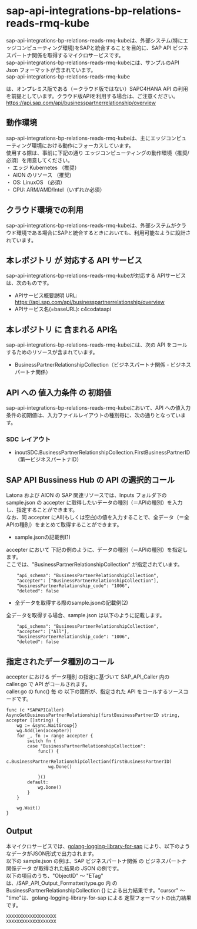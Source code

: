 # sap-api-integrations-bp-relations-reads-rmq-kube
sap-api-integrations-bp-relations-reads-rmq-kubeは、外部システム(特にエッジコンピューティング環境)をSAPと統合することを目的に、SAP API ビジネスパートナ関係を取得するマイクロサービスです。  
sap-api-integrations-bp-relations-reads-rmq-kubeには、サンプルのAPI Json フォーマットが含まれています。  
sap-api-integrations-bp-relations-reads-rmq-kube

 は、オンプレミス版である（＝クラウド版ではない）SAPC4HANA API の利用を前提としています。クラウド版APIを利用する場合は、ご注意ください。  
https://api.sap.com/api/businesspartnerrelationship/overview    

## 動作環境
sap-api-integrations-bp-relations-reads-rmq-kubeは、主にエッジコンピューティング環境における動作にフォーカスしています。   
使用する際は、事前に下記の通り エッジコンピューティングの動作環境（推奨/必須）を用意してください。   
・ エッジ Kubernetes （推奨）    
・ AION のリソース （推奨)    
・ OS: LinuxOS （必須）    
・ CPU: ARM/AMD/Intel（いずれか必須） 

## クラウド環境での利用  
sap-api-integrations-bp-relations-reads-rmq-kubeは、外部システムがクラウド環境である場合にSAPと統合するときにおいても、利用可能なように設計されています。  

## 本レポジトリ が 対応する API サービス
sap-api-integrations-bp-relations-reads-rmq-kubeが対応する APIサービス は、次のものです。

* APIサービス概要説明 URL: https://api.sap.com/api/businesspartnerrelationship/overview   
* APIサービス名(=baseURL): c4codataapi

## 本レポジトリ に 含まれる API名
sap-api-integrations-bp-relations-reads-rmq-kubeには、次の API をコールするためのリソースが含まれています。  

* BusinessPartnerRelationshipCollection（ビジネスパートナ関係 - ビジネスパートナ関係）

## API への 値入力条件 の 初期値
sap-api-integrations-bp-relations-reads-rmq-kubeにおいて、API への値入力条件の初期値は、入力ファイルレイアウトの種別毎に、次の通りとなっています。  

### SDC レイアウト

* inoutSDC.BusinessPartnerRelationshipCollection.FirstBusinessPartnerID（第一ビジネスパートナID）  

## SAP API Bussiness Hub の API の選択的コール

Latona および AION の SAP 関連リソースでは、Inputs フォルダ下の sample.json の accepter に取得したいデータの種別（＝APIの種別）を入力し、指定することができます。  
なお、同 accepter にAll(もしくは空白)の値を入力することで、全データ（＝全APIの種別）をまとめて取得することができます。  

* sample.jsonの記載例(1)  

accepter において 下記の例のように、データの種別（＝APIの種別）を指定します。  
ここでは、"BusinessPartnerRelationshipCollection" が指定されています。    
  
```
	"api_schema": "BusinessPartnerRelationshipCollection",
	"accepter": ["BusinessPartnerRelationshipCollection"],
	"businessPartnerRelationship_code": "1006",
	"deleted": false
```
  
* 全データを取得する際のsample.jsonの記載例(2)  

全データを取得する場合、sample.json は以下のように記載します。  

```
	"api_schema": "BusinessPartnerRelationshipCollection",
	"accepter": ["All"],
	"businessPartnerRelationship_code": "1006",
	"deleted": false
```

## 指定されたデータ種別のコール

accepter における データ種別 の指定に基づいて SAP_API_Caller 内の caller.go で API がコールされます。  
caller.go の func() 毎 の 以下の箇所が、指定された API をコールするソースコードです。  

```
func (c *SAPAPICaller) AsyncGetBusinessPartnerRelationship(firstBusinessPartnerID string, accepter []string) {
	wg := &sync.WaitGroup{}
	wg.Add(len(accepter))
	for _, fn := range accepter {
		switch fn {
		case "BusinessPartnerRelationshipCollection":
			func() {
				c.BusinessPartnerRelationshipCollection(firstBusinessPartnerID)
				wg.Done()

			}()
		default:
			wg.Done()
		}
	}

	wg.Wait()
}
```

## Output  
本マイクロサービスでは、[golang-logging-library-for-sap](https://github.com/latonaio/golang-logging-library-for-sap) により、以下のようなデータがJSON形式で出力されます。  
以下の sample.json の例は、SAP ビジネスパートナ関係  の ビジネスパートナ関係データ が取得された結果の JSON の例です。  
以下の項目のうち、"ObjectID" ～ "ETag" は、/SAP_API_Output_Formatter/type.go 内 の BusinessPartnerRelationshipCollection {} による出力結果です。"cursor" ～ "time"は、golang-logging-library-for-sap による 定型フォーマットの出力結果です。  

```
XXXXXXXXXXXXXXXXXXX
XXXXXXXXXXXXXXXXXXX
```

